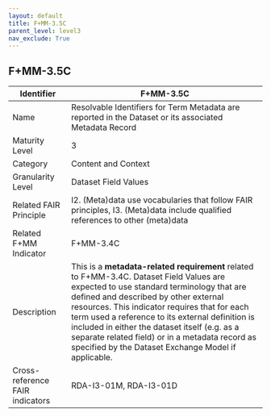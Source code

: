 ```yaml
---
layout: default
title: F+MM-3.5C
parent_level: level3
nav_exclude: True
---
```


## F+MM-3.5C

| Identifier | F+MM-3.5C |
| --------- | ----------|
| Name | Resolvable Identifiers for Term Metadata are reported in the Dataset or its associated Metadata Record |
| Maturity Level | 3 |
| Category | Content and Context |
| Granularity Level | Dataset Field Values |
| Related FAIR Principle | I2. (Meta)data use vocabularies that follow FAIR principles, I3. (Meta)data include qualified references to other (meta)data|
| Related F+MM Indicator| F+MM-3.4C|
| Description | This is a **metadata-related requirement** related to F+MM-3.4C. Dataset Field Values are expected to use standard terminology that are defined and described by other external resources. This indicator requires that for each term used a reference to its external definition is included in either the dataset itself (e.g. as a separate related field) or in a metadata record as specified by the Dataset Exchange Model if applicable. |
| Cross-reference FAIR indicators | RDA-I3-01M, RDA-I3-01D  |
